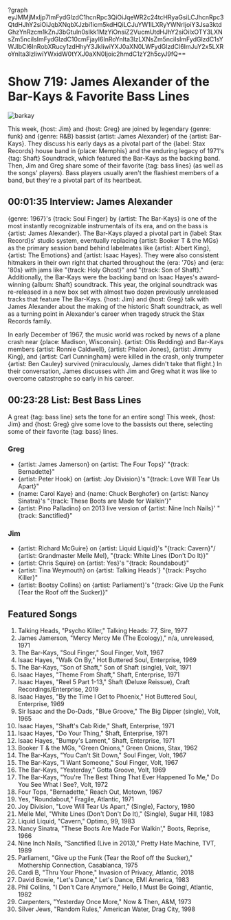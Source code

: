 ?graph eyJMMjMxIjp7ImFydGlzdC1hcnRpc3QiOiJqeWR2c24tcHRyaGsiLCJhcnRpc3QtdHJhY2siOiJqbXNqbXJzbi1icm5kdHQiLCJuYW1lLXRyYWNrIjoiY3Jsa3ktdGhzYnRzcm1kZnJ3bGtuIn0sIkk1MzYiOnsiZ2VucmUtdHJhY2siOiIxOTY3LXNsZm5nciIsImFydGlzdC10cmFjayI6InRoYnIta3lzLXNsZm5nciIsImFydGlzdC1sYWJlbCI6InRobXRucy1zdHhyY3JkIiwiYXJ0aXN0LWFydGlzdCI6ImJuY2x5LXRoYnIta3lzIiwiYWxidW0tYXJ0aXN0Ijoic2hmdC1zY2h5cyJ9fQ==

# Show 719: James Alexander of the Bar-Kays & Favorite Bass Lines

![barkay](https://sound-images.s3.amazonaws.com/images/2019/barkays.jpg)

This week, {host: Jim} and {host: Greg} are joined by legendary {genre: funk} and {genre: R&B} bassist {artist: James Alexander} of the {artist: Bar-Kays}. They discuss his early days as a pivotal part of the {label: Stax Records} house band in {place: Memphis} and the enduring legacy of 1971's {tag: Shaft} Soundtrack, which featured the Bar-Kays as the backing band. Then, Jim and Greg share some of their favorite {tag: bass lines} (as well as the songs' players). Bass players usually aren't the flashiest members of a band, but they're a pivotal part of its heartbeat.



## 00:01:35 Interview: James Alexander
{genre: 1967}'s {track: Soul Finger} by {artist: The Bar-Kays} is one of the most instantly recognizable instrumentals of its era, and on the bass is {artist: James Alexander}. The Bar-Kays played a pivotal part in {label: Stax Record}s' studio system, eventually replacing {artist: Booker T & the MGs} as the primary session band behind labelmates like {artist: Albert King}, {artist: The Emotions} and {artist: Isaac Hayes}. They were also consistent hitmakers in their own right that charted throughout the {era: '70s} and {era: '80s} with jams like "{track: Holy Ghost}" and "{track: Son of Shaft}." Additionally, the Bar-Kays were the backing band on Isaac Hayes's award-winning {album: Shaft} soundtrack. This year, the original soundtrack was re-released in a new box set with almost two dozen previously unreleased tracks that feature The Bar-Kays. {host: Jim} and {host: Greg} talk with James Alexander about the making of the historic Shaft soundtrack, as well as a turning point in Alexander's career when tragedy struck the Stax Records family. 

In early December of 1967, the music world was rocked by news of a plane crash near {place: Madison, Wisconsin}. {artist: Otis Redding} and Bar-Kays members {artist: Ronnie Caldwell}, {artist: Phalon Jones}, {artist: Jimmy King}, and {artist: Carl Cunningham} were killed in the crash, only trumpeter {artist: Ben Cauley} survived (miraculously, James didn't take that flight.) In their conversation, James discusses with Jim and Greg what it was like to overcome catastrophe so early in his career. 


## 00:23:28 List: Best Bass Lines
A great {tag: bass line} sets the tone for an entire song! This week, {host: Jim} and {host: Greg} give some love to the bassists out there, selecting some of their favorite {tag: bass} lines.


### Greg
- {artist: James Jamerson} on {artist: The Four Tops}' "{track: Bernadette}"
- {artist: Peter Hook} on {artist: Joy Division}'s "{track: Love Will Tear Us Apart}"
- {name: Carol Kaye} and {name: Chuck Berghofer} on {artist: Nancy Sinatra}'s "{track: These Boots are Made for Walkin'}"
- {artist: Pino Palladino} on 2013 live version of {artist: Nine Inch Nails}' "{track: Sanctified}" 

### Jim
- {artist: Richard McGuire} on {artist: Liquid Liquid}'s "{track: Cavern}"/ {artist: Grandmaster Melle Mel}, "{track: White Lines (Don't Do It)}"
- {artist: Chris Squire} on {artist: Yes}'s "{track: Roundabout}"
- {artist: Tina Weymouth} on {artist: Talking Heads'} "{track: Psycho Killer}"
- {artist: Bootsy Collins} on {artist: Parliament}'s "{track: Give Up the Funk (Tear the Roof off the Sucker)}"



## Featured Songs

1. Talking Heads, "Psycho Killer," Talking Heads: 77, Sire, 1977
1. James Jamerson, "Mercy Mercy Me (The Ecology)," n/a, unreleased, 1971
1. The Bar-Kays, "Soul Finger," Soul Finger, Volt, 1967
1. Isaac Hayes, "Walk On By," Hot Buttered Soul, Enterprise, 1969
1. The Bar-Kays, "Son of Shaft," Son of Shaft (single), Volt, 1971
1. Isaac Hayes, "Theme From Shaft," Shaft, Enterprise, 1971
1. Isaac Hayes, "Reel 5 Part 1-13," Shaft (Deluxe Reissue), Craft Recordings/Enterprise, 2019
1. Isaac Hayes, "By the Time I Get to Phoenix," Hot Buttered Soul, Enterprise, 1969
1. Sir Isaac and the Do-Dads, "Blue Groove," The Big Dipper (single), Volt, 1965
1. Isaac Hayes, "Shaft's Cab Ride," Shaft, Enterprise, 1971
1. Isaac Hayes, "Do Your Thing," Shaft, Enterprise, 1971
1. Isaac Hayes, "Bumpy's Lament," Shaft, Enterprise, 1971
1. Booker T & the MGs, "Green Onions," Green Onions, Stax, 1962
1. The Bar-Kays, "You Can't Sit Down," Soul Finger, Volt, 1967
1. The Bar-Kays, "I Want Someone," Soul Finger, Volt, 1967
1. The Bar-Kays, "Yesterday," Gotta Groove, Volt, 1969
1. The Bar-Kays, "You're The Best Thing That Ever Happened To Me," Do You See What I See?, Volt, 1972
1. Four Tops, "Bernadette," Reach Out, Motown, 1967
1. Yes, "Roundabout," Fragile, Atlantic, 1971
1. Joy Division, "Love Will Tear Us Apart," (Single), Factory, 1980
1. Melle Mel, "White Lines (Don't Don't Do It)," (Single), Sugar Hill, 1983
1. Liquid Liquid, "Cavern," Optimo, 99, 1983
1. Nancy Sinatra, "These Boots Are Made For Walkin'," Boots, Reprise, 1966
1. Nine Inch Nails, "Sanctified (Live in 2013)," Pretty Hate Machine, TVT, 1989
1. Parliament, "Give up the Funk (Tear the Roof off the Sucker)," Mothership Connection, Casablanca, 1975
1. Cardi B, "Thru Your Phone," Invasion of Privacy, Atlantic, 2018
1. David Bowie, "Let's Dance," Let's Dance, EMI America, 1983
1. Phil Collins, "I Don't Care Anymore," Hello, I Must Be Going!, Atlantic, 1982
1. Carpenters, "Yesterday Once More," Now & Then, A&M, 1973
1. Silver Jews, "Random Rules," American Water, Drag City, 1998